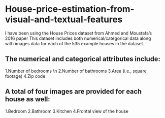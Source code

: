 # House-price-estimation-from-visual-and-textual-features

I have been using the House Prices dataset from Ahmed and Moustafa’s 2016 paper
This dataset includes both numerical/categorical data along with images data for each of the 535 example houses in the dataset.
## The numerical and categorical attributes include:
1.Number of bedrooms \n
2.Number of bathrooms
3.Area (i.e., square footage)
4.Zip code

## A total of four images are provided for each house as well:
1.Bedroom
2.Bathroom
3.Kitchen
4.Frontal view of the house

